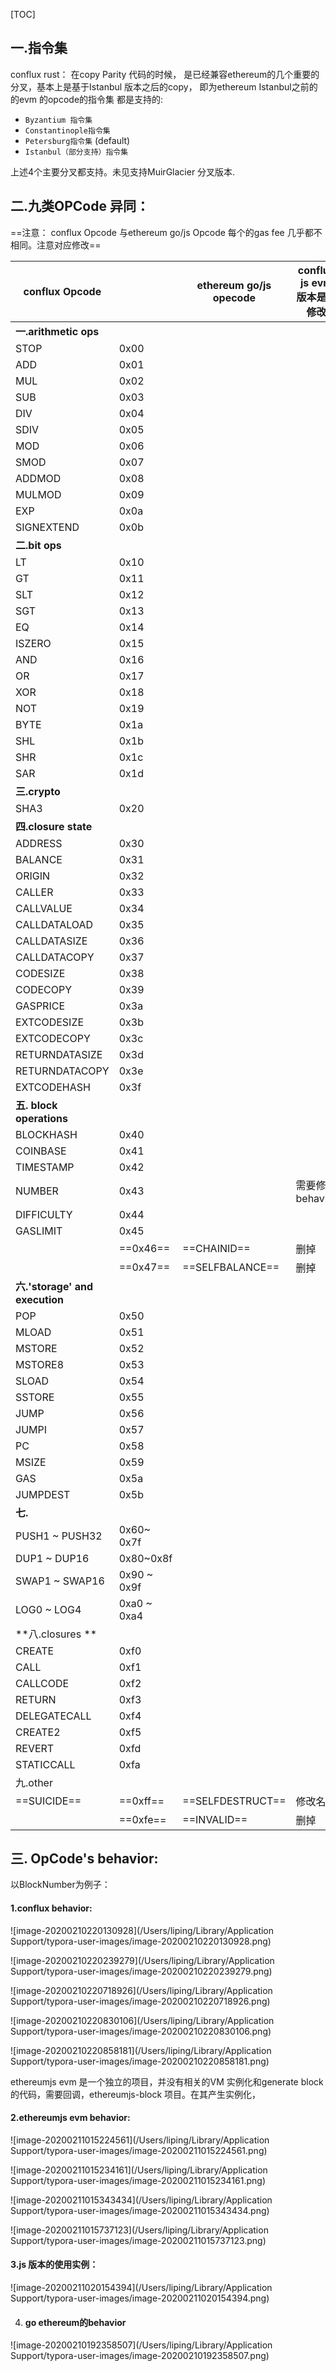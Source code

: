 [TOC]



## 一.指令集

conflux rust： 在copy  Parity 代码的时候， 是已经兼容ethereum的几个重要的分叉，基本上是基于Istanbul 版本之后的copy， 即为ethereum Istanbul之前的 的evm 的opcode的指令集 都是支持的:

- `Byzantium 指令集`
- `Constantinople指令集`
- `Petersburg指令集` (default)
- `Istanbul（部分支持）指令集`

上述4个主要分叉都支持。未见支持MuirGlacier 分叉版本.

## 二.九类OPCode 异同：

==注意： conflux Opcode 与ethereum go/js Opcode  每个的gas fee 几乎都不相同。注意对应修改==



| conflux Opcode                 |             | ethereum go/js opecode | conflux js evm版本是否修改 |
| ------------------------------ | ----------- | ---------------------- | -------------------------- |
| **一.arithmetic ops**          |             |                        |                            |
| STOP                           | 0x00        |                        |                            |
| ADD                            | 0x01        |                        |                            |
| MUL                            | 0x02        |                        |                            |
| SUB                            | 0x03        |                        |                            |
| DIV                            | 0x04        |                        |                            |
| SDIV                           | 0x05        |                        |                            |
| MOD                            | 0x06        |                        |                            |
| SMOD                           | 0x07        |                        |                            |
| ADDMOD                         | 0x08        |                        |                            |
| MULMOD                         | 0x09        |                        |                            |
| EXP                            | 0x0a        |                        |                            |
| SIGNEXTEND                     | 0x0b        |                        |                            |
| **二.bit ops**                 |             |                        |                            |
| LT                             | 0x10        |                        |                            |
| GT                             | 0x11        |                        |                            |
| SLT                            | 0x12        |                        |                            |
| SGT                            | 0x13        |                        |                            |
| EQ                             | 0x14        |                        |                            |
| ISZERO                         | 0x15        |                        |                            |
| AND                            | 0x16        |                        |                            |
| OR                             | 0x17        |                        |                            |
| XOR                            | 0x18        |                        |                            |
| NOT                            | 0x19        |                        |                            |
| BYTE                           | 0x1a        |                        |                            |
| SHL                            | 0x1b        |                        |                            |
| SHR                            | 0x1c        |                        |                            |
| SAR                            | 0x1d        |                        |                            |
| **三.crypto**                  |             |                        |                            |
| SHA3                           | 0x20        |                        |                            |
| **四.closure state**           |             |                        |                            |
| ADDRESS                        | 0x30        |                        |                            |
| BALANCE                        | 0x31        |                        |                            |
| ORIGIN                         | 0x32        |                        |                            |
| CALLER                         | 0x33        |                        |                            |
| CALLVALUE                      | 0x34        |                        |                            |
| CALLDATALOAD                   | 0x35        |                        |                            |
| CALLDATASIZE                   | 0x36        |                        |                            |
| CALLDATACOPY                   | 0x37        |                        |                            |
| CODESIZE                       | 0x38        |                        |                            |
| CODECOPY                       | 0x39        |                        |                            |
| GASPRICE                       | 0x3a        |                        |                            |
| EXTCODESIZE                    | 0x3b        |                        |                            |
| EXTCODECOPY                    | 0x3c        |                        |                            |
| RETURNDATASIZE                 | 0x3d        |                        |                            |
| RETURNDATACOPY                 | 0x3e        |                        |                            |
| EXTCODEHASH                    | 0x3f        |                        |                            |
| **五. block operations**       |             |                        |                            |
| BLOCKHASH                      | 0x40        |                        |                            |
| COINBASE                       | 0x41        |                        |                            |
| TIMESTAMP                      | 0x42        |                        |                            |
| NUMBER                         | 0x43        |                        | 需要修改behavior           |
| DIFFICULTY                     | 0x44        |                        |                            |
| GASLIMIT                       | 0x45        |                        |                            |
|                                | ==0x46==    | ==CHAINID==            | 删掉                       |
|                                | ==0x47==    | ==SELFBALANCE==        | 删掉                       |
| **六.'storage' and execution** |             |                        |                            |
| POP                            | 0x50        |                        |                            |
| MLOAD                          | 0x51        |                        |                            |
| MSTORE                         | 0x52        |                        |                            |
| MSTORE8                        | 0x53        |                        |                            |
| SLOAD                          | 0x54        |                        |                            |
| SSTORE                         | 0x55        |                        |                            |
| JUMP                           | 0x56        |                        |                            |
| JUMPI                          | 0x57        |                        |                            |
| PC                             | 0x58        |                        |                            |
| MSIZE                          | 0x59        |                        |                            |
| GAS                            | 0x5a        |                        |                            |
| JUMPDEST                       | 0x5b        |                        |                            |
| **七.**                        |             |                        |                            |
| PUSH1 ~ PUSH32                 | 0x60~ 0x7f  |                        |                            |
| DUP1 ~ DUP16                   | 0x80~0x8f   |                        |                            |
| SWAP1 ~ SWAP16                 | 0x90 ~ 0x9f |                        |                            |
| LOG0 ~ LOG4                    | 0xa0 ~ 0xa4 |                        |                            |
| **八.closures **               |             |                        |                            |
| CREATE                         | 0xf0        |                        |                            |
| CALL                           | 0xf1        |                        |                            |
| CALLCODE                       | 0xf2        |                        |                            |
| RETURN                         | 0xf3        |                        |                            |
| DELEGATECALL                   | 0xf4        |                        |                            |
| CREATE2                        | 0xf5        |                        |                            |
| REVERT                         | 0xfd        |                        |                            |
| STATICCALL                     | 0xfa        |                        |                            |
| 九.other                       |             |                        |                            |
| ==SUICIDE==                    | ==0xff==    | ==SELFDESTRUCT==       | 修改名称                   |
|                                | ==0xfe==    | ==INVALID==            | 删掉                       |



## 三. OpCode's behavior:

以BlockNumber为例子：

#### 1.conflux  behavior:

![image-20200210220130928](/Users/liping/Library/Application Support/typora-user-images/image-20200210220130928.png)

![image-20200210220239279](/Users/liping/Library/Application Support/typora-user-images/image-20200210220239279.png)



![image-20200210220718926](/Users/liping/Library/Application Support/typora-user-images/image-20200210220718926.png)

![image-20200210220830106](/Users/liping/Library/Application Support/typora-user-images/image-20200210220830106.png)

![image-20200210220858181](/Users/liping/Library/Application Support/typora-user-images/image-20200210220858181.png)

ethereumjs  evm 是一个独立的项目，并没有相关的VM 实例化和generate block 的代码，需要回调，ethereumjs-block 项目。在其产生实例化，

#### 2.ethereumjs evm behavior:

![image-20200211015224561](/Users/liping/Library/Application Support/typora-user-images/image-20200211015224561.png)



![image-20200211015234161](/Users/liping/Library/Application Support/typora-user-images/image-20200211015234161.png)

![image-20200211015343434](/Users/liping/Library/Application Support/typora-user-images/image-20200211015343434.png)





![image-20200211015737123](/Users/liping/Library/Application Support/typora-user-images/image-20200211015737123.png)



#### 3.js 版本的使用实例：

![image-20200211020154394](/Users/liping/Library/Application Support/typora-user-images/image-20200211020154394.png)

4. #### go ethereum的behavior

![image-20200210192358507](/Users/liping/Library/Application Support/typora-user-images/image-20200210192358507.png)